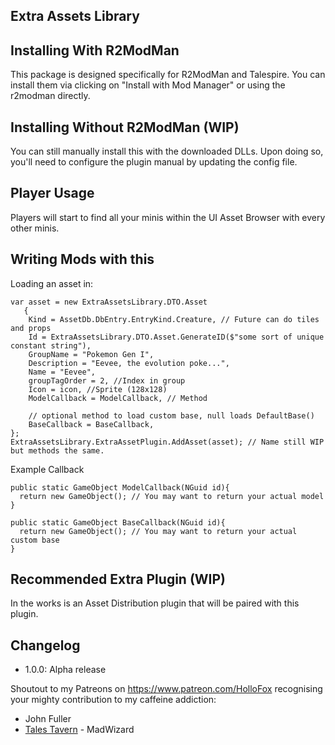 ## Extra Assets Library


## Installing With R2ModMan
This package is designed specifically for R2ModMan and Talespire. 
You can install them via clicking on "Install with Mod Manager" or using the r2modman directly.

## Installing Without R2ModMan (WIP)
You can still manually install this with the downloaded DLLs.
Upon doing so, you'll need to configure the plugin manual by updating the config file.

## Player Usage
Players will start to find all your minis within the UI Asset Browser with every other minis.


## Writing Mods with this

Loading an asset in:
```CSharp
var asset = new ExtraAssetsLibrary.DTO.Asset
   {
    Kind = AssetDb.DbEntry.EntryKind.Creature, // Future can do tiles and props
    Id = ExtraAssetsLibrary.DTO.Asset.GenerateID($"some sort of unique constant string"),
    GroupName = "Pokemon Gen I",
    Description = "Eevee, the evolution poke...",
    Name = "Eevee",
    groupTagOrder = 2, //Index in group
    Icon = icon, //Sprite (128x128)
    ModelCallback = ModelCallback, // Method
    
    // optional method to load custom base, null loads DefaultBase()
    BaseCallback = BaseCallback, 
};
ExtraAssetsLibrary.ExtraAssetPlugin.AddAsset(asset); // Name still WIP but methods the same.
```

Example Callback
```CSharp
public static GameObject ModelCallback(NGuid id){
  return new GameObject(); // You may want to return your actual model
}

public static GameObject BaseCallback(NGuid id){
  return new GameObject(); // You may want to return your actual custom base
}
```

## Recommended Extra Plugin (WIP)
In the works is an Asset Distribution plugin that will be paired with this plugin.

## Changelog
- 1.0.0: Alpha release

Shoutout to my Patreons on https://www.patreon.com/HolloFox recognising your
mighty contribution to my caffeine addiction:
- John Fuller
- [Tales Tavern](https://talestavern.com/) - MadWizard
